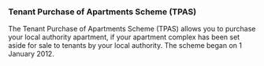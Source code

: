 ###  **Tenant Purchase of Apartments Scheme (TPAS)**

The Tenant Purchase of Apartments Scheme (TPAS) allows you to purchase your
local authority apartment, if your apartment complex has been set aside for
sale to tenants by your local authority. The scheme began on 1 January 2012.
